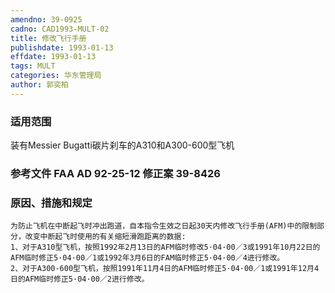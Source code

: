 ```yaml
---
amendno: 39-0925
cadno: CAD1993-MULT-02
title: 修改飞行手册
publishdate: 1993-01-13
effdate: 1993-01-13
tags: MULT
categories: 华东管理局
author: 郭奕柏
---
```


### 适用范围 
装有Messier  Bugatti碳片刹车的A310和A300-600型飞机

### 参考文件    FAA AD 92-25-12 修正案 39-8426 

### 原因、措施和规定 
    为防止飞机在中断起飞时冲出跑道，自本指令生效之日起30天内修改飞行手册(AFM)中的限制部分，改变中断起飞时使用的有关缩短滑跑距离的数据: 
    1、对于A310型飞机，按照1992年2月13日的AFM临时修改5·04·00／3或1991年10月22日的AFM临时修正5·04·00／1或1992年3月6日的FAM临时修正5·04·00／4进行修改。 
    2、对于A300-600型飞机，按照1991年11月4日的AFM临时修正5·04·00／1或1991年12月4日的AFM临时修正5·04·00／2进行修改。
